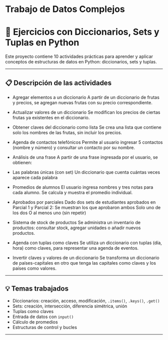 # Trabajo de Datos Complejos

# 🐍 Ejercicios con Diccionarios, Sets y Tuplas en Python

Este proyecto contiene 10 actividades prácticas para aprender y aplicar conceptos de estructuras de datos en Python: diccionarios, sets y tuplas.

---

## 📋 Descripción de las actividades
- Agregar elementos a un diccionario
A partir de un diccionario de frutas y precios, se agregan nuevas frutas con su precio correspondiente.

- Actualizar valores de un diccionario
Se modifican los precios de ciertas frutas ya existentes en el diccionario.

- Obtener claves del diccionario como lista
Se crea una lista que contiene solo los nombres de las frutas, sin incluir los precios.

- Agenda de contactos telefónicos
Permite al usuario ingresar 5 contactos (nombre y número) y consultar un contacto por su nombre.

- Análisis de una frase
A partir de una frase ingresada por el usuario, se obtienen:

- Las palabras únicas (con set)
Un diccionario que cuenta cuántas veces aparece cada palabra

- Promedios de alumnos
El usuario ingresa nombres y tres notas para cada alumno. Se calcula y muestra el promedio individual.

- Aprobados por parciales
Dado dos sets de estudiantes aprobados en Parcial 1 y Parcial 2:
Se muestran los que aprobaron ambos
Solo uno de los dos
O al menos uno (sin repetir)

- Sistema de stock de productos
Se administra un inventario de productos: consultar stock, agregar unidades o añadir nuevos productos.

- Agenda con tuplas como claves
Se utiliza un diccionario con tuplas (día, hora) como claves, para representar una agenda de eventos.

- Invertir claves y valores de un diccionario
Se transforma un diccionario de países-capitales en otro que tenga las capitales como claves y los países como valores.

---

## 💡 Temas trabajados

- Diccionarios: creación, acceso, modificación, `.items()`, `.keys()`, `.get()`
- Sets: creación, intersección, diferencia simétrica, unión
- Tuplas como claves
- Entrada de datos con `input()`
- Cálculo de promedios
- Estructuras de control y bucles

---
